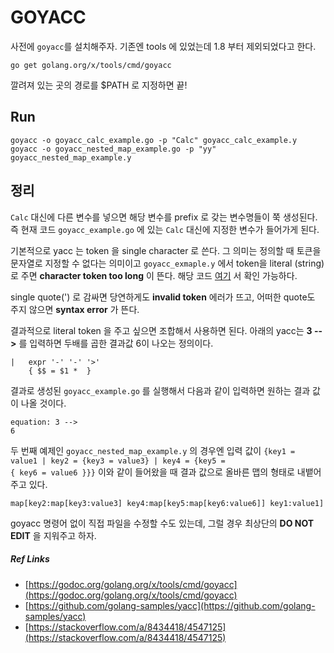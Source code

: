 GOYACC
==

사전에 <code>goyacc</code>를 설치해주자. 기존엔 tools 에 있었는데 1.8 부터 제외되었다고 한다.
<pre><code>go get golang.org/x/tools/cmd/goyacc
</code></pre>
깔려져 있는 곳의 경로를 $PATH 로 지정하면 끝!

## Run
```
goyacc -o goyacc_calc_example.go -p "Calc" goyacc_calc_example.y
goyacc -o goyacc_nested_map_example.go -p "yy" goyacc_nested_map_example.y
```

## 정리
<code>Calc</code> 대신에 다른 변수를 넣으면 해당 변수를 prefix 로 갖는 변수명들이 쭉 생성된다.
즉 현재 코드 <code>goyacc_example.go</code> 에 있는 <code>Calc</code> 대신에 지정한 변수가 들어가게 된다.
  
기본적으로 yacc 는 token 을 single character 로 쓴다. 그 의미는 정의할 때 토큰을 문자열로 지정할 수 없다는 의미이고 <code>goyacc_exmaple.y</code> 에서 
token을 literal (string) 로 주면 __character token too long__ 이 뜬다. 해당 코드 [여기](https://github.com/golang/tools/blob/master/cmd/goyacc/yacc.go#L806) 서 확인 가능하다. 

single quote(') 로 감싸면 당연하게도 __invalid token__ 에러가 뜨고, 어떠한 quote도 주지 않으면 __syntax error__ 가 뜬다. 

결과적으로 literal token 을 주고 싶으면 조합해서 사용하면 된다. 아래의 yacc는 __3 -->__ 를 입력하면 두배를 곱한 결과값 6이 나오는 정의이다.

<pre><code>|   expr '-' '-' '>'
    { $$ = $1 *  }
</code></pre>


결과로 생성된 <code>goyacc_example.go</code> 를 실행해서 다음과 같이 입력하면 원하는 결과 값이 나올 것이다.

<pre><code>equation: 3 -->
6
</code></pre>

두 번째 예제인 <code>goyacc_nested_map_example.y</code> 의 경우엔 입력 값이
<code>{key1 = value1 | key2 = {key3 = value3} | key4 = {key5 = { key6 = value6 }}}</code> 이와 같이 들어왔을 때 
결과 값으로 올바른 맵의 형태로 내뱉어 주고 있다.

<pre><code>map[key2:map[key3:value3] key4:map[key5:map[key6:value6]] key1:value1]
</code></pre>

goyacc 명령어 없이 직접 파일을 수정할 수도 있는데, 그럴 경우 최상단의 __DO NOT EDIT__ 을 지워주고 하자.

##### Ref Links
- [https://godoc.org/golang.org/x/tools/cmd/goyacc](https://godoc.org/golang.org/x/tools/cmd/goyacc)
- [https://github.com/golang-samples/yacc](https://github.com/golang-samples/yacc)
- [https://stackoverflow.com/a/8434418/4547125](https://stackoverflow.com/a/8434418/4547125)
